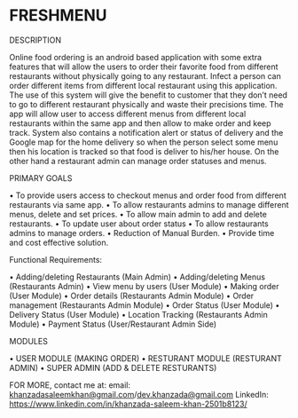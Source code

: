 # FRESHMENU
DESCRIPTION

Online food ordering is an android based application with some extra features that will allow the users to order their favorite food from different restaurants without physically going to any restaurant. Infect a person can order different items from different local restaurant using this application. The use of this system will give the benefit to customer that they don’t need to go to different restaurant physically and waste their precisions time. The app will allow user to access different menus from different local restaurants within the same app and then allow to make order and keep track. System also contains a notification alert or status of delivery and the Google map for the home delivery so when the person select some menu then his location is tracked so that food is deliver to his/her house. On the other hand a restaurant admin can manage order statuses and menus.

PRIMARY GOALS 

•	To provide users access to checkout menus and order food from different restaurants via same app.
•	To allow restaurants admins to manage different menus, delete and set prices.
•	To allow main admin to add and delete restaurants.
•	To update user about order status
•	To allow restaurants admins to manage orders.
•	Reduction of Manual Burden.
•	Provide time and cost effective solution.

Functional Requirements:

•	Adding/deleting Restaurants (Main Admin)
•	Adding/deleting Menus (Restaurants Admin)
•	View menu by users (User Module)
•	Making order (User Module)
•	Order details (Restaurants Admin Module)
•	Order management (Restaurants Admin Module)
•	Order Status (User Module)
•	Delivery Status (User Module)
•	Location Tracking (Restaurants Admin Module)
•	Payment Status (User/Restaurant Admin Side)

MODULES

•	USER MODULE (MAKING ORDER)
•	RESTURANT MODULE (RESTURANT ADMIN)
•	SUPER ADMIN (ADD & DELETE RESTURANTS)


FOR MORE, contact me at: 
email: khanzadasaleemkhan@gmail.com/dev.khanzada@gmail.com
LinkedIn: https://www.linkedin.com/in/khanzada-saleem-khan-2501b8123/
